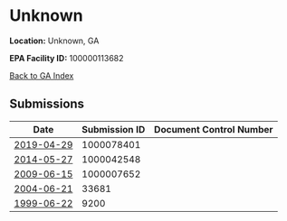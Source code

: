 # Unknown

**Location:** Unknown, GA

**EPA Facility ID:** 100000113682

[Back to GA Index](../../index.md)

## Submissions

| Date | Submission ID | Document Control Number |
|------|--------------|-------------------------|
| [2019-04-29](submissions/1000078401.md) | 1000078401 |  |
| [2014-05-27](submissions/1000042548.md) | 1000042548 |  |
| [2009-06-15](submissions/1000007652.md) | 1000007652 |  |
| [2004-06-21](submissions/33681.md) | 33681 |  |
| [1999-06-22](submissions/9200.md) | 9200 |  |
